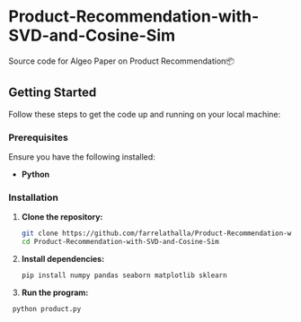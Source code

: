 # Product-Recommendation-with-SVD-and-Cosine-Sim
Source code for Algeo Paper on Product Recommendation📦

## Getting Started

Follow these steps to get the code up and running on your local machine:

### Prerequisites

Ensure you have the following installed:

- **Python**

### Installation

1. **Clone the repository:**
   ```bash
   git clone https://github.com/farrelathalla/Product-Recommendation-with-SVD-and-Cosine-Sim.git
   cd Product-Recommendation-with-SVD-and-Cosine-Sim
   ```
   
2. **Install dependencies:**
   ```bash
   pip install numpy pandas seaborn matplotlib sklearn
   ```

3. **Run the program:**
  ```bash
   python product.py
   ```

